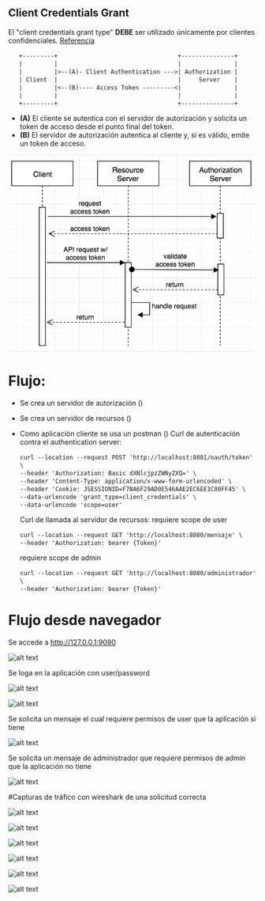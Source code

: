 ## Client Credentials Grant

El "client credentials grant type" **DEBE** ser utilizado únicamente por clientes confidenciales. 
[Referencia](https://tools.ietf.org/html/rfc6749#section-4.4)

       +---------+                                  +---------------+
       |         |                                  |               |
       |         |>--(A)- Client Authentication --->| Authorization |
       | Client  |                                  |     Server    |
       |         |<--(B)---- Access Token ---------<|               |
       |         |                                  |               |
       +---------+                                  +---------------+
 
 - **(A)** El cliente se autentica con el servidor de autorización y solicita un token de acceso desde el punto final del token. 
 - **(B)** El servidor de autorización autentica al cliente y, si es válido, emite un token de acceso.
 
 ![alt text](./doc/client-creds.png "flow")
 
 # Flujo:
 - Se crea un servidor de autorización ()
 - Se crea un servidor de recursos ()
 - Como aplicación cliente se usa un postman () 
    Curl de autenticación contra el authentication server:
    ````
   curl --location --request POST 'http://localhost:8081/oauth/token' \
   --header 'Authorization: Basic dXNlcjpzZWNyZXQ=' \
   --header 'Content-Type: application/x-www-form-urlencoded' \
   --header 'Cookie: JSESSIONID=F7BA6F29AD0E546AAE2EC6EE1C80FF45' \
   --data-urlencode 'grant_type=client_credentials' \
   --data-urlencode 'scope=user'
   ````
   
   Curl de llamada al servidor de recursos:
   requiere scope de user
   ````
   curl --location --request GET 'http://localhost:8080/mensaje' \
   --header 'Authorization: bearer {Token}'
   ````
   requiere scope de admin
   ````
   curl --location --request GET 'http://localhost:8080/administrador' \
   --header 'Authorization: bearer {Token}'
   ````

# Flujo desde navegador
Se accede a http://127.0.0.1:9090

![alt text](./doc/clientApp01.png "App-01")

Se loga en la aplicación con user/password

![alt text](./doc/clientApp02.png "App-02")

![alt text](./doc/clientApp03.png "App-03")

Se solicita un mensaje el cual requiere permisos de user que la aplicación si tiene

![alt text](./doc/clientApp04.png "App-04")

Se solicita un mensaje de administrador que requiere permisos de admin que la aplicación no tiene

![alt text](./doc/clientApp05.png "App-05")

#Capturas de tráfico con wireshark de una solicitud correcta

![alt text](./doc/wireFlow01.png "flow")

![alt text](./doc/wireFlow02.png "flow")

![alt text](./doc/wireFlow03.png "flow")

![alt text](./doc/wireFlow04.png "flow")

![alt text](./doc/wireFlow05.png "flow")

![alt text](./doc/wireFlow06.png "flow")